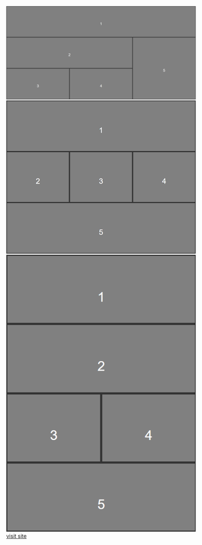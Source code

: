 <img src="images/screenshot-rivia.netlify.com-2019.01.24-15-40-14.png">
<img src="images/screenshot-responsivelayout.netlify.com-2019.01.25-13-39-54.png">
<img src="images/screenshot-responsivelayout.netlify.com-2019.01.25-13-40-38.png">
<a href="https://responsivelayout.netlify.com/">visit site</a>
